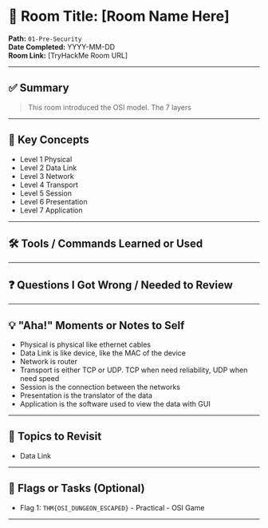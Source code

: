 # 🧠 Room Title: [Room Name Here]

**Path:** `01-Pre-Security`  
**Date Completed:** YYYY-MM-DD  
**Room Link:** [TryHackMe Room URL]

---

## ✅ Summary

> This room introduced the OSI model. The 7 layers

---

## 🔑 Key Concepts

- Level 1 Physical
- Level 2 Data Link
- Level 3 Network
- Level 4 Transport
- Level 5 Session
- Level 6 Presentation
- Level 7 Application

---

## 🛠️ Tools / Commands Learned or Used

---

## ❓ Questions I Got Wrong / Needed to Review

---

## 💡 "Aha!" Moments or Notes to Self

- Physical is physical like ethernet cables
- Data Link is like device, like the MAC of the device
- Network is router
- Transport is either TCP or UDP. TCP when need reliability, UDP when need speed
- Session is the connection between the networks
- Presentation is the translator of the data
- Application is the software used to view the data with GUI

---

## 📌 Topics to Revisit

- Data Link

---

## 🧩 Flags or Tasks (Optional)

- Flag 1: `THM{OSI_DUNGEON_ESCAPED}` - Practical - OSI Game

---
